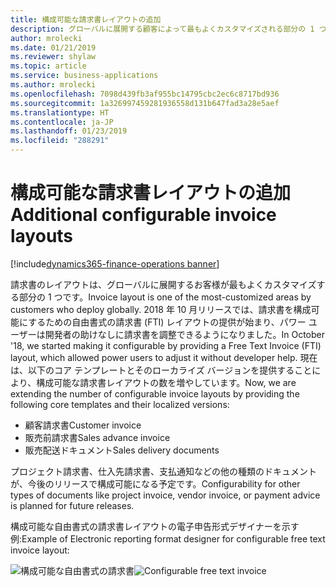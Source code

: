 ```yaml
---
title: 構成可能な請求書レイアウトの追加
description: グローバルに展開する顧客によって最もよくカスタマイズされる部分の 1 つは、請求書のレイアウトです。
author: mrolecki
ms.date: 01/21/2019
ms.reviewer: shylaw
ms.topic: article
ms.service: business-applications
ms.author: mrolecki
ms.openlocfilehash: 7098d439fb3af955bc14795cbc2ec6c8717bd936
ms.sourcegitcommit: 1a326997459281936558d131b647fad3a28e5aef
ms.translationtype: HT
ms.contentlocale: ja-JP
ms.lasthandoff: 01/23/2019
ms.locfileid: "288291"
---
```

#  <a name="additional-configurable-invoice-layouts"></a><span data-ttu-id="c9bff-103">構成可能な請求書レイアウトの追加</span><span class="sxs-lookup"><span data-stu-id="c9bff-103">Additional configurable invoice layouts</span></span>
[!include[dynamics365-finance-operations banner](../includes/dynamics365-finance-operations.md)]


<span data-ttu-id="c9bff-104">請求書のレイアウトは、グローバルに展開するお客様が最もよくカスタマイズする部分の 1 つです。</span><span class="sxs-lookup"><span data-stu-id="c9bff-104">Invoice layout is one of the most-customized areas by customers who deploy globally.</span></span> <span data-ttu-id="c9bff-105">2018 年 10 月リリースでは、請求書を構成可能にするための自由書式の請求書 (FTI) レイアウトの提供が始まり、パワー ユーザーは開発者の助けなしに請求書を調整できるようになりました。</span><span class="sxs-lookup"><span data-stu-id="c9bff-105">In October '18, we started making it configurable by providing a Free Text Invoice (FTI) layout, which allowed power users to adjust it without developer help.</span></span> <span data-ttu-id="c9bff-106">現在は、以下のコア テンプレートとそのローカライズ バージョンを提供することにより、構成可能な請求書レイアウトの数を増やしています。</span><span class="sxs-lookup"><span data-stu-id="c9bff-106">Now, we are extending the number of configurable invoice layouts by providing the following core templates and their localized versions:</span></span>

-   <span data-ttu-id="c9bff-107">顧客請求書</span><span class="sxs-lookup"><span data-stu-id="c9bff-107">Customer invoice</span></span>
-   <span data-ttu-id="c9bff-108">販売前請求書</span><span class="sxs-lookup"><span data-stu-id="c9bff-108">Sales advance invoice</span></span>
-   <span data-ttu-id="c9bff-109">販売配送ドキュメント</span><span class="sxs-lookup"><span data-stu-id="c9bff-109">Sales delivery documents</span></span>

<span data-ttu-id="c9bff-110">プロジェクト請求書、仕入先請求書、支払通知などの他の種類のドキュメントが、今後のリリースで構成可能になる予定です。</span><span class="sxs-lookup"><span data-stu-id="c9bff-110">Configurability for other types of documents like project invoice, vendor invoice, or payment advice is planned for future releases.</span></span>

<span data-ttu-id="c9bff-111">構成可能な自由書式の請求書レイアウトの電子申告形式デザイナーを示す例:</span><span class="sxs-lookup"><span data-stu-id="c9bff-111">Example of Electronic reporting format designer for configurable free text invoice layout:</span></span> 

<span data-ttu-id="c9bff-112">![構成可能な自由書式の請求書](media/Configurable_report_2.png "構成可能な自由書式の請求書")</span><span class="sxs-lookup"><span data-stu-id="c9bff-112">![Configurable free text invoice](media/Configurable_report_2.png "Configurable free text invoice")</span></span>

